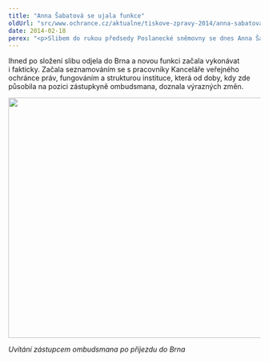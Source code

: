 ```yaml
---
title: "Anna Šabatová se ujala funkce"
oldUrl: "src/www.ochrance.cz/aktualne/tiskove-zpravy-2014/anna-sabatova-se-ujala-funkce"
date: 2014-02-18
perex: "<p>Slibem do rukou předsedy Poslanecké sněmovny se dnes Anna Šabatová ujala funkce veřejné ochránkyně práv.</p>"
---
```


<!-- imported from the old website -->

<p>Ihned po složení slibu odjela do Brna a novou funkci začala vykonávat i fakticky. Začala seznamováním se s pracovníky Kanceláře veřejného ochránce práv, fungováním a strukturou instituce, která od doby, kdy zde působila na pozici zástupkyně ombudsmana, doznala výrazných změn.</p><p><img src="https://www.ochrance.cz/uploads/RTEmagicC_prijezd-VOP-03.jpg.jpg" height="479" width="601" alt="" /></p><p><em>Uvítání zástupcem ombudsmana po příjezdu do Brna</em></p>
